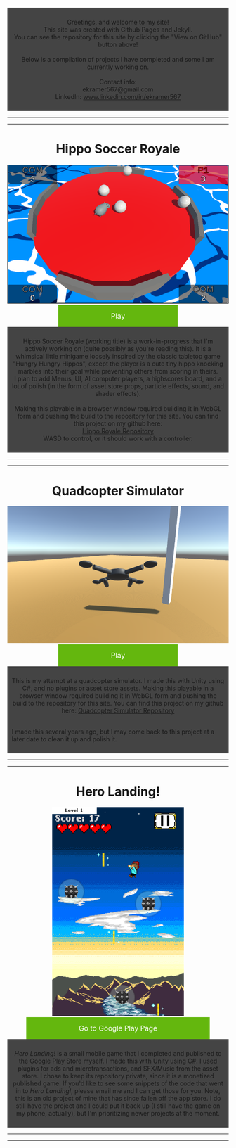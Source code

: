 <html>
    <style>
.centerAlignObject{
        text-align: center;
        }
a.button {
    background-color: #64B70E; /* Green */
    border: none;
    color: white;
    padding: 15px 120px;
    text-align: center;
    text-decoration: none;
    display: inline-block;
    font-size: 16px;
}
        
img.autoscale{
    height: auto;
    width: auto;
}
     </style>
</html>
<div style="background-color:#444444; padding:10px;">
<p align="center">
    Greetings, and welcome to my site!<br>
    This site was created with Github Pages and Jekyll.<br>
    You can see the repository for this site by clicking the "View on GitHub" button above!
    <br><br>
    Below is a compilation of projects I have completed and some I am currently working on.
    <br><br>
    Contact info:<br>
    ekramer567@gmail.com<br>
    LinkedIn: <a href="https://www.linkedin.com/in/ekramer567">www.linkedin.com/in/ekramer567</a>
    </p>
</div>

---
---

<div class ="centerAlignObject">
    <h1>Hippo Soccer Royale</h1>
    <img src="HippoSoccerRoyaleAlpha_Pic.PNG"><br>
<a href="/assets/unity/HippoRoyale_Build/index.html" class="button">Play</a>
</div>

<div style="background-color:#444444; padding:10px;"> 
<p align="center">
    Hippo Soccer Royale (working title) is a work-in-progress that I'm actively working on (quite possibly as you're reading this). It is a whimsical little minigame loosely inspired by the classic tabletop game "Hungry Hungry Hippos", except the player is a cute tiny hippo knocking marbles into their goal while preventing others from scoring in theirs.<br>
	I plan to add Menus, UI, AI computer players, a highscores board, and a lot of polish (in the form of asset store props, particle effects, sound, and shader effects).<br><br>
	Making this playable in a browser window required building it in WebGL form and pushing the build to the repository for this site. You can find this project on my github here:<br>
    <a href="https://github.com/EKramer567/HippoSoccerRoyale">Hippo Royale Repository</a><br>
	WASD to control, or it should work with a controller.
</p>
</div>

---
---

<div class ="centerAlignObject">
    <h1>Quadcopter Simulator</h1>
    <img src="QuadcopterSimPic.png"><br>
<a href="/assets/unity/Quadcoptersim/index.html" class="button">Play</a>
</div>

<div style="background-color:#444444; padding:10px;"> 
<p align="center">
    This is my attempt at a quadcopter simulator. I made this with Unity using C#, and no plugins or asset store assets. Making this playable in a browser window required building it in WebGL form and pushing the build to the repository for this site. You can find this project on my github here: 
    <a href="https://github.com/EKramer567/Quadcopter-Simulator">Quadcopter Simulator Repository</a><br><br>
                                                   
I made this several years ago, but I may come back to this project at a later date to clean it up and polish it.<br>
</p>
</div>
  
---
---

<div class ="centerAlignObject">
    <h1>Hero Landing!</h1>
    <img src="HLscreenshot.png" width="300" height="475"><br>
<a href="https://play.google.com/store/apps/details?id=com.EKramer.HeroEntranceTraining" class="button">Go to Google Play Page</a>
</div>
<div style="background-color:#444444; padding:10px;"> 
<p align="center">
<i>Hero Landing!</i> is a small mobile game that I completed and published to the Google Play Store myself. I made this with Unity using C#. I used plugins for ads and microtransactions, and SFX/Music from the asset store. I chose to keep its repository private, since it is a monetized published game. If you'd like to see some snippets of the code that went in to <i>Hero Landing!</i>, please email me and I can get those for you.
Note, this is an old project of mine that has since fallen off the app store. I do still have the project and I could put it back up (I still have the game on my phone, actually), but I'm prioritizing newer projects at the moment.
</p>
</div>
  
---
---
